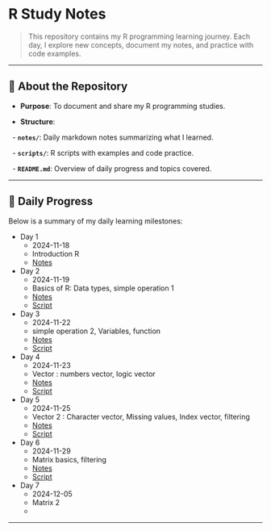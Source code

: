 # **R Study Notes**  

> This repository contains my R programming learning journey. Each day, I explore new concepts, document my notes, and practice with code examples.

  

---

  

## 📘 **About the Repository**

- **Purpose**: To document and share my R programming studies.

- **Structure**: 

  - **`notes/`**: Daily markdown notes summarizing what I learned.

  - **`scripts/`**: R scripts with examples and code practice.

  - **`README.md`**: Overview of daily progress and topics covered.

  

---

## 📅 **Daily Progress**

Below is a summary of my daily learning milestones:

- Day 1
	- 2024-11-18
	- Introduction R
	- [Notes](programming/R/R_study/notes/Day1.md)
- Day 2
	- 2024-11-19
	- Basics of R: Data types, simple operation 1
	- [Notes](notes/Day2.md)
	- [Script](scrips/day2.R)
- Day 3
	- 2024-11-22
	- simple operation 2, Variables, function
	- [Notes](notes/Day3.md)
	- [Script](scripts/day3.R)
- Day 4
	- 2024-11-23
	- Vector : numbers vector, logic vector
	- [Notes](notes/Day4.md)
	- [Script](scripts/day4.R)
- Day 5
	- 2024-11-25
	- Vector 2 : Character vector, Missing values, Index vector, filtering
	- [Notes](notes/Day5.md)
	- [Script](scripts/day5.R)
- Day 6
	- 2024-11-29
	- Matrix basics, filtering
	- [Notes](notes/Day6.md) 
	- [Script](scripts/day6.R)
- Day 7
	- 2024-12-05
	- Matrix 2
	- 

  

---